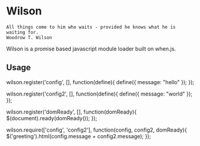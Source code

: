 # Wilson

    All things come to him who waits - provided he knows what he is waiting for.
    Woodrow T. Wilson

Wilson is a promise based javascript module loader built on when.js.

## Usage

wilson.register('config', [], function(define){
	define({
		message: "hello"
	});
});

wilson.register('config2', [], function(define){
	define({
		message: "world"
	});
});

wilson.register('domReady', [], function(domReady){
	$(document).ready(domReady());
});

wilson.require(['config', 'config2'], function(config, config2, domReady){
	$('greeting').html(config.message + config2.message);
});
